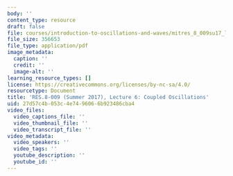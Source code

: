 ```yaml
---
body: ''
content_type: resource
draft: false
file: courses/introduction-to-oscillations-and-waves/mitres_8_009su17_lec6.pdf
file_size: 356653
file_type: application/pdf
image_metadata:
  caption: ''
  credit: ''
  image-alt: ''
learning_resource_types: []
license: https://creativecommons.org/licenses/by-nc-sa/4.0/
resourcetype: Document
title: 'RES.8-009 (Summer 2017), Lecture 6: Coupled Oscillations'
uid: 27d57c4b-053c-4e74-9606-6b923486cba4
video_files:
  video_captions_file: ''
  video_thumbnail_file: ''
  video_transcript_file: ''
video_metadata:
  video_speakers: ''
  video_tags: ''
  youtube_description: ''
  youtube_id: ''
---
```

